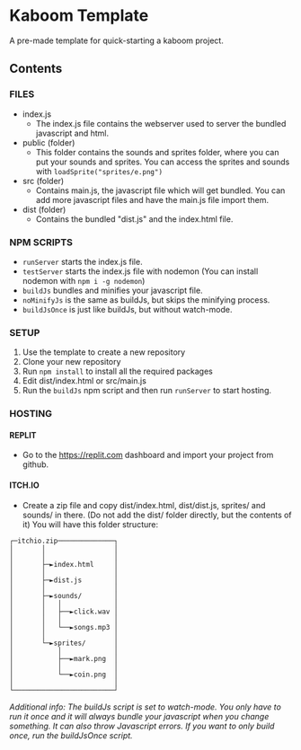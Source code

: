 # Kaboom  Template

A pre-made template for quick-starting a kaboom project.

## Contents


### FILES
- index.js
  - The index.js file contains the webserver used to server the bundled javascript and html.
- public (folder)
  - This folder contains the sounds and sprites folder, where you can put your sounds and sprites. You can access the sprites and sounds with `loadSprite("sprites/e.png")`
- src (folder)
  - Contains main.js, the javascript file which will get bundled. You can add more javascript files and have the main.js file import them.
- dist (folder)
  - Contains the bundled "dist.js" and the index.html file.


### NPM SCRIPTS
- `runServer` starts the index.js file.
- `testServer` starts the index.js file with nodemon (You can install nodemon with `npm i -g nodemon`)
- `buildJs` bundles and minifies your javascript file.
- `noMinifyJs` is the same as buildJs, but skips the minifying process.
- `buildJsOnce` is just like buildJs, but without watch-mode.

### SETUP
1. Use the template to create a new repository
2. Clone your new repository
3. Run `npm install` to install all the required packages
4. Edit dist/index.html or src/main.js
5. Run the `buildJs` npm script and then run `runServer` to start hosting.

### HOSTING

#### REPLIT

- Go to the https://replit.com dashboard and import your project from github.

#### ITCH.IO

- Create a zip file and copy dist/index.html, dist/dist.js, sprites/ and sounds/ in there. (Do not add the dist/ folder directly, but the contents of it)
You will have this folder structure:
```
┌─itchio.zip──────────────┐
│       │                 │
│       │                 │
│       ├─►index.html     │
│       │                 │
│       ├─►dist.js        │
│       │                 │
│       ├─►sounds/        │
│       │   │             │
│       │   ├──►click.wav │
│       │   │             │
│       │   └──►songs.mp3 │
│       │                 │
│       └─►sprites/       │
│           │             │
│           ├──►mark.png  │
│           │             │
│           └──►coin.png  │
│                         │
└─────────────────────────┘
```

*Additional info: The buildJs script is set to watch-mode. You only have to run it once and it will always bundle your javascript when you change something. It can also throw Javascript errors. If you want to only build once, run the buildJsOnce script.*
